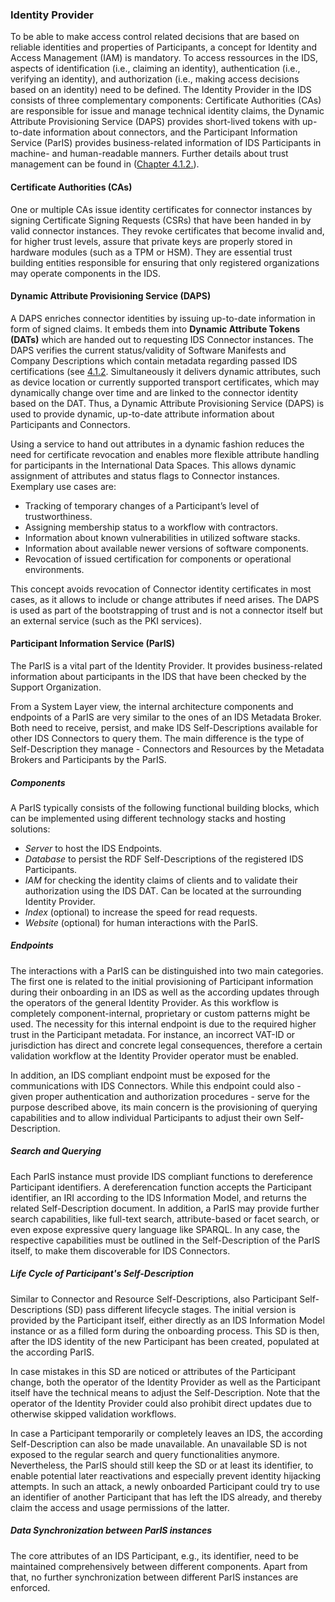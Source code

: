 ### Identity Provider ###

To be able to make access control related decisions that are based on reliable identities and properties of Participants, a concept for Identity and Access Management (IAM) is mandatory. To access ressources in the IDS, aspects of identification (i.e., claiming an identity), authentication (i.e., verifying an identity), and authorization (i.e., making access decisions based on an identity) need to be defined.
The Identity Provider in the IDS consists of three complementary components: Certificate Authorities (CAs) are responsible for issue and manage technical identity claims, the Dynamic Attribute Provisioning Service (DAPS) provides short-lived tokens with up-to-date information about connectors, and the Participant Information Service (ParIS) provides business-related information of IDS Participants in machine- and human-readable manners. Further details about trust management can be found in ([Chapter 4.1.2.](/documentation/4_Perspectives_of_the_Reference_Architecture_Model/4_1_Security_Perspective/4_1_2_Identity_and_Trust_Management.md)).

#### Certificate Authorities (CAs) ####

One or multiple CAs issue identity certificates for connector instances by signing Certificate Signing Requests (CSRs) that have been handed in by valid connector instances. They revoke certificates that become invalid and, for higher trust levels, assure that private keys are properly stored in hardware modules (such as a TPM or HSM). They are essential trust building entities responsible for ensuring that only registered organizations may operate components in the IDS.

#### Dynamic Attribute Provisioning Service (DAPS) ####

A DAPS enriches connector identities by issuing up-to-date information in form of signed claims. It embeds them into **Dynamic Attribute Tokens (DATs)** which are handed out to requesting IDS Connector instances. The DAPS verifies the current status/validity of Software Manifests and Company Descriptions which contain metadata regarding passed IDS certifications (see [4.1.2](../../4_Perspectives_of_the_Reference_Architecture_Model/4_1_Security_Perspective/4_1_2_Identity_and_Trust_Management.md#describing-metadata). Simultaneously it delivers dynamic attributes, such as device location or currently supported transport certificates, which may dynamically change over time and are linked to the connector identity based on the DAT. Thus, a Dynamic Attribute Provisioning Service (DAPS) is used to provide dynamic, up-to-date attribute information about Participants and Connectors.

Using a service to hand out attributes in a dynamic fashion reduces the need for certificate revocation and enables more flexible attribute handling for participants in the International Data Spaces. This allows dynamic assignment of attributes and status flags to Connector instances. Exemplary use cases are:

* Tracking of temporary changes of a Participant’s level of trustworthiness.
* Assigning membership status to a workflow with contractors.
* Information about known vulnerabilities in utilized software stacks.
* Information about available newer versions of software components.
* Revocation of issued certification for components or operational environments.

This concept avoids revocation of Connector identity certificates in most cases, as it allows to include or change attributes if need arises.
The DAPS is used as part of the bootstrapping of trust and is not a connector itself but an external service (such as the PKI services).

#### Participant Information Service (ParIS) ####

The ParIS is a vital part of the Identity Provider. It provides business-related information about participants in the IDS that have been checked by the Support Organization.

From a System Layer view, the internal architecture components and endpoints of a ParIS are very similar to the ones of an IDS Metadata Broker. Both need to receive, persist, and make IDS Self-Descriptions available for other IDS Connectors to query them. The main difference is the type of Self-Description they manage - Connectors and Resources by the Metadata Brokers and Participants by the ParIS.

##### Components #####

A ParIS typically consists of the following functional building blocks, which can be implemented using different technology stacks and hosting solutions:

* _Server_ to host the IDS Endpoints.
* _Database_ to persist the RDF Self-Descriptions of the registered IDS Participants.
* _IAM_ for checking the identity claims of clients and to validate their authorization using the IDS DAT. Can be located at the surrounding Identity Provider.
* _Index_ (optional) to increase the speed for read requests.
* _Website_ (optional) for human interactions with the ParIS.

##### Endpoints #####

The interactions with a ParIS can be distinguished into two main categories. The first one is related to the initial provisioning of Participant information during their onboarding in an IDS as well as the according updates through the operators of the general Identity Provider. As this workflow is completely component-internal, proprietary or custom patterns might be used. The necessity for this internal endpoint is due to the required higher trust in the Participant metadata. For instance, an incorrect VAT-ID or jurisdiction has direct and concrete legal consequences, therefore a certain validation workflow at the Identity Provider operator must be enabled.

In addition, an IDS compliant endpoint must be exposed for the communications with IDS Connectors. While this endpoint could also - given proper authentication and authorization procedures - serve for the purpose described above, its main concern is the provisioning of querying capabilities and to allow individual Participants to adjust their own Self-Description.

##### Search and Querying #####

Each ParIS instance must provide IDS compliant functions to dereference Participant identifiers. A dereferencation function accepts the Participant identifier, an IRI according to the IDS Information Model, and returns the related Self-Description document. In addition, a ParIS may provide further search capabilities, like full-text search, attribute-based or facet search, or even expose expressive query language like SPARQL. In any case, the respective capabilities must be outlined in the Self-Description of the ParIS itself, to make them discoverable for IDS Connectors.

##### Life Cycle of Participant's Self-Description #####

Similar to Connector and Resource Self-Descriptions, also Participant Self-Descriptions (SD) pass different lifecycle stages. The initial version is provided by the Participant itself, either directly as an IDS Information Model instance or as a filled form during the onboarding process. This SD is then, after the IDS identity of the new Participant has been created, populated at the according ParIS.

In case mistakes in this SD are noticed or attributes of the Participant change, both the operator of the Identity Provider as well as the Participant itself have the technical means to adjust the Self-Description. Note that the operator of the Identity Provider could also prohibit direct updates due to otherwise skipped validation workflows.

In case a Participant temporarily or completely leaves an IDS, the according Self-Description can also be made unavailable. An unavailable SD is not exposed to the regular search and query functionalities anymore. Nevertheless, the ParIS should still keep the SD or at least its identifier, to enable potential later reactivations and especially prevent identity hijacking attempts. In such an attack, a newly onboarded Participant could try to use an identifier of another Participant that has left the IDS already, and thereby claim the access and usage permissions of the latter.

##### Data Synchronization between ParIS instances #####

The core attributes of an IDS Participant, e.g., its identifier, need to be maintained comprehensively between different components. Apart from that, no further synchronization between different ParIS instances are enforced.
